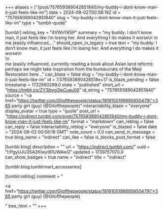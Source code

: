 +++
aliases = ["/post/757659389042851840/my-buddy-i-dont-know-man-it-just-feels-like-im"]
date = 2024-08-02T00:58:19Z
id = "757659389042851840"
slug = "my-buddy-i-dont-know-man-it-just-feels-like-im"
type = "tumblr-quote"

[tumblr]
reblog_key = "4VWnYK5P"
summary = "my buddy: I don’t know man, it just feels like i’m losing her. And everything I do makes it worse\n \n me (easily influenced,..."
should_open_in_legacy = true
text = "my buddy: I don&rsquo;t know man, it just feels like i&rsquo;m losing her. And everything I do makes it worse\n<br/>\n<br/>me (easily influenced, currently reading a book about Asian land reform): perhaps we might take inspiration from the bureaucrats of the Meiji Restoration here .."
can_blaze = false
slug = "my-buddy-i-dont-know-man-it-just-feels-like-im"
id = 7.576593890428518e+17
is_blaze_pending = false
timestamp = 1722560299.0
state = "published"
short_url = "https://tmblr.co/ZY3jbyg3lpCueu00"
id_string = "757659389042851840"
source = "<a href=\"https://twitter.com/Gilofthepeople/status/1819100198695850479\">365 party girl (guy) (@Gilofthepeople)</a>"
interactability_blaze = "everyone"
display_avatar = true
type = "quote"
post_url = "https://indirect.tumblr.com/post/757659389042851840/my-buddy-i-dont-know-man-it-just-feels-like-im"
format = "markdown"
can_reblog = false
can_reply = false
interactability_reblog = "everyone"
is_blazed = false
date = "2024-08-02 00:58:19 GMT"
note_count = 0.0
can_send_in_message = true
blog_name = "indirect"
can_like = false
is_blocks_post_format = false

[tumblr.blog]
description = ""
url = "https://indirect.tumblr.com/"
uuid = "t:PgyUJU3SA2Klwyt81UWAwQ"
updated = 1739757070.0
can_show_badges = true
name = "indirect"
title = "indirect"

[tumblr.blog.tumblrmart_accessories]

[tumblr.reblog]
comment = "<p><a href=\"https://twitter.com/Gilofthepeople/status/1819100198695850479\">365 party girl (guy) (@Gilofthepeople)</a></p>"
tree_html = ""
+++

